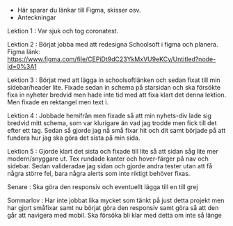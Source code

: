 * Här sparar du länkar till Figma, skisser osv.
* Anteckningar

Lektion 1 : Var sjuk och tog coronatest.

Lektion 2 : Börjat jobba med att redesigna Schoolsoft i figma och planera.
Figma länk: https://www.figma.com/file/CEPiDt9dC23YkMxVU9eKCy/Untitled?node-id=0%3A1

Lektion 3 : Börjat med att lägga in schoolsoftlänken och sedan fixat till min sidebar/header lite. Fixade sedan in schema på starsidan och ska försökte fixa in nyheter bredvid men hade inte tid med att fixa klart det denna lektion. Men fixade en rektangel men text i.

Lektion 4 : Jobbade hemifrån men fixade så att min nyhets-div lade sig bredvid mitt schema, som var klurigare än vad jag trodde men fick till det efter ett tag. Sedan så gjorde jag nå små fixar hit och dit samt började på att fundera hur jag ska göra det sista på min sida.

Lektion 5 : Gjorde klart det sista och fixade till lite så att sidan såg lite mer modern/snyggare ut. Tex rundade kanter och hover-färger på nav och sidebar. Sedan valideradae jag sidan och gjorde andra tester utan att få några större fel, bara några alerts som inte riktigt behöver fixas.

Senare : Ska göra den responsiv och eventuellt lägga till en till grej

Sommarlov : Har inte jobbat lika mycket som tänkt på just detta projekt men har gjort småfixar samt nu börjat göra den responsiv samt göra så att den går att navigera med mobil. Ska försöka bli klar med detta om inte så länge